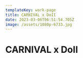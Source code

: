 ```yaml
---
templateKey: work-page
title: CARNIVAL x DoII
date: 2023-03-06T06:51:54.705Z
image: /assets/1080p-6733.jpg
---
```

# C﻿ARNIVAL x DoII